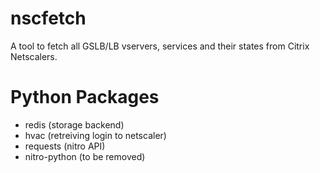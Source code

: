 # nscfetch
A tool to fetch all GSLB/LB vservers, services and their states from Citrix Netscalers.

# Python Packages
* redis (storage backend)
* hvac (retreiving login to netscaler)
* requests (nitro API)
* nitro-python (to be removed)
